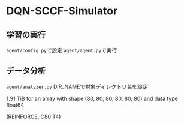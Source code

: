 # DQN-SCCF-Simulator

## 学習の実行

`agent/config.py`で設定
`agent/agent.py`で実行

## データ分析

`agent/analyzer.py` DIR_NAMEで対象ディレクトリ名を設定



1.91 TiB for an array with shape (80, 80, 80, 80, 80, 
80) and data type float64

(REINFORCE, C80 T4)